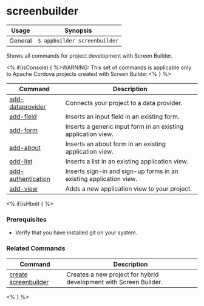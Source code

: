 screenbuilder
==========

Usage | Synopsis
------|-------
General | `$ appbuilder screenbuilder`

Shows all commands for project development with Screen Builder. 

<% if(isConsole) { %>WARNING: This set of commands is applicable only to Apache Cordova projects created with Screen Builder.<% } %>

Command | Description
----------|----------
[add-dataprovider](add-dataprovider.html) | Connects your project to a data provider.
[add-field](add-field.html) | Inserts an input field in an existing form.
[add-form](add-form.html) | Inserts a generic input form in an existing application view.
[add-about](add-about.html) | Inserts an about form in an existing application view.
[add-list](add-list.html) | Inserts a list in an existing application view.
[add-authentication](add-authentication.html) | Inserts sign-in and sign-up forms in an existing application view.
[add-view](add-view.html) | Adds a new application view to your project.

<% if(isHtml) { %> 
### Prerequisites

* Verify that you have installed git on your system.

### Related Commands
Command | Description
----------|----------
[create screenbuilder](../project/creation/create-screenbuilder.html) | Creates a new project for hybrid development with Screen Builder.
<% } %>